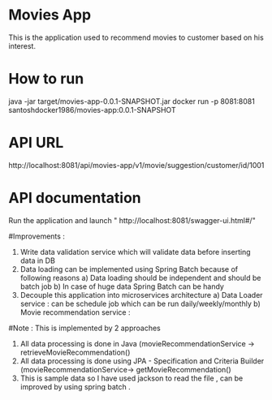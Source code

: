 # Movies App
This is the application used to recommend movies to customer based on his interest.

# How to run 
java -jar target/movies-app-0.0.1-SNAPSHOT.jar
docker run -p 8081:8081 santoshdocker1986/movies-app:0.0.1-SNAPSHOT

# API URL  
http://localhost:8081/api/movies-app/v1/movie/suggestion/customer/id/1001

# API documentation 
Run the application and launch " http://localhost:8081/swagger-ui.html#/"

#Improvements :
1) Write data validation service  which will validate data before inserting data  in DB
2) Data loading can be implemented using Spring Batch because of following reasons 
    a) Data loading should be independent and should be batch job
    b) In case of huge data Spring Batch can be handy
3) Decouple this application into microservices architecture
    a) Data Loader service : can be schedule job which can be run daily/weekly/monthly
    b) Movie recommendation service : 
   

#Note :
This is implemented by 2 approaches 
1) All data processing is done in Java (movieRecommendationService -> retrieveMovieRecommendation()
2) All data processing is done using JPA - Specification and Criteria Builder (movieRecommendationService->   getMovieRecommendation()
3) This is sample data so I have used jackson to read the file , can be improved by using spring batch .
